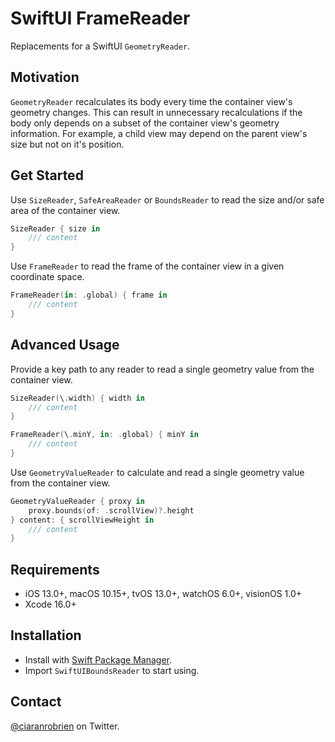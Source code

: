 # SwiftUI FrameReader

Replacements for a SwiftUI `GeometryReader`.

## Motivation

`GeometryReader` recalculates its body every time the container view's geometry changes. This can result in unnecessary recalculations if the body only depends on a subset of the container view's geometry information. For example, a child view may depend on the parent view's size but not on it's position.

## Get Started

Use `SizeReader`, `SafeAreaReader` or `BoundsReader` to read the size and/or safe area of the container view.

```swift
SizeReader { size in
    /// content
}
```

Use `FrameReader` to read the frame of the container view in a given coordinate space.

```swift
FrameReader(in: .global) { frame in
    /// content
}
```

## Advanced Usage

Provide a key path to any reader to read a single geometry value from the container view.

```swift
SizeReader(\.width) { width in
    /// content
}

FrameReader(\.minY, in: .global) { minY in
    /// content
}
```

Use `GeometryValueReader` to calculate and read a single geometry value from the container view.

```swift
GeometryValueReader { proxy in
    proxy.bounds(of: .scrollView)?.height
} content: { scrollViewHeight in
    /// content
}
```

## Requirements

* iOS 13.0+, macOS 10.15+, tvOS 13.0+, watchOS 6.0+, visionOS 1.0+
* Xcode 16.0+

## Installation

* Install with [Swift Package Manager](https://developer.apple.com/documentation/xcode/adding_package_dependencies_to_your_app).
* Import `SwiftUIBoundsReader` to start using.

## Contact

[@ciaranrobrien](https://twitter.com/ciaranrobrien) on Twitter.
